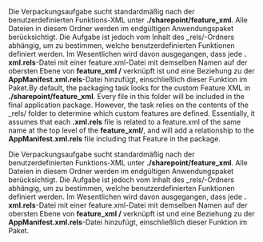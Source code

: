 <span data-ttu-id="d4ea1-p107">Die Verpackungsaufgabe sucht standardmäßig nach der benutzerdefinierten Funktions-XML unter **./sharepoint/feature_xml**. Alle Dateien in diesem Ordner werden im endgültigen Anwendungspaket berücksichtigt. Die Aufgabe ist jedoch vom Inhalt des _rels/-Ordners abhängig, um zu bestimmen, welche benutzerdefinierten Funktionen definiert werden. Im Wesentlichen wird davon ausgegangen, dass jede **. xml.rels**-Datei mit einer feature.xml-Datei mit demselben Namen auf der obersten Ebene von **feature_xml /** verknüpft ist und eine Beziehung zu der **AppManifest.xml.rels**-Datei hinzufügt, einschließlich dieser Funktion im Paket.</span><span class="sxs-lookup"><span data-stu-id="d4ea1-p107">By default, the packaging task looks for the custom Feature XML in **./sharepoint/feature_xml**. Every file in this folder will be included in the final application package. However, the task relies on the contents of the  _rels/ folder to determine which custom features are defined. Essentially, it assumes that each **.xml.rels** file is related to a feature.xml of the same name at the top level of the **feature_xml/**, and will add a relationship to the **AppManifest.xml.rels** file including that Feature in the package.</span></span>

Die Verpackungsaufgabe sucht standardmäßig nach der benutzerdefinierten Funktions-XML unter **./sharepoint/feature_xml**. Alle Dateien in diesem Ordner werden im endgültigen Anwendungspaket berücksichtigt. Die Aufgabe ist jedoch vom Inhalt des _rels/-Ordners abhängig, um zu bestimmen, welche benutzerdefinierten Funktionen definiert werden. Im Wesentlichen wird davon ausgegangen, dass jede **. xml.rels**-Datei mit einer feature.xml-Datei mit demselben Namen auf der obersten Ebene von **feature_xml /** verknüpft ist und eine Beziehung zu der **AppManifest.xml.rels**-Datei hinzufügt, einschließlich dieser Funktion im Paket.